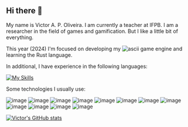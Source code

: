 ## Hi there 👋

My name is Victor A. P. Oliveira. I am currently a teacher at IFPB. I am a researcher in the field of games and gamification. But I like a little bit of everything.

This year (2024) I'm focused on developing my ![ascii game engine](https://github.com/victorHSS/Cpp-ASCII-Game-Engine) and learning the Rust language.

In additional, I have experience in the following languages:

[![My Skills](https://skillicons.dev/icons?i=c,cpp,python,rust,bash,fortran)](https://skillicons.dev)

Some technologies I usually use:

![image](https://img.shields.io/badge/replit-667881?style=for-the-badge&logo=replit&logoColor=white)
![image](https://img.shields.io/badge/Obsidian-483699?style=for-the-badge&logo=Obsidian&logoColor=white)
![image](https://img.shields.io/badge/Trello-0052CC?style=for-the-badge&logo=trello&logoColor=white)
![image](https://img.shields.io/badge/Debian-A81D33?style=for-the-badge&logo=debian&logoColor=white)
![image](https://img.shields.io/badge/Deepin-007CFF?style=for-the-badge&logo=deepin&logoColor=white)
![image](https://img.shields.io/badge/Kali_Linux-557C94?style=for-the-badge&logo=kali-linux&logoColor=white)
![image](https://img.shields.io/badge/Linux_Mint-87CF3E?style=for-the-badge&logo=linux-mint&logoColor=white)
![image](https://img.shields.io/badge/Tails%20-56347C?&style=for-the-badge&logo=tails&logoColor=white)
![image](https://img.shields.io/badge/GitHub-100000?style=for-the-badge&logo=github&logoColor=white)
![image](https://img.shields.io/badge/orcid-A6CE39?style=for-the-badge&logo=orcid&logoColor=white)
![image](https://img.shields.io/badge/VirtualBox-21416b?style=for-the-badge&logo=VirtualBox&logoColor=white)
![image](https://img.shields.io/badge/Firefox_Browser-FF7139?style=for-the-badge&logo=Firefox-Browser&logoColor=white)


[![Victor's GitHub stats](https://github-readme-stats.vercel.app/api?username=victorHSS&theme=dark)](https://github.com/victorHSS/github-readme-stats)

<!--
**victorHSS/victorHSS** is a ✨ _special_ ✨ repository because its `README.md` (this file) appears on your GitHub profile.

Here are some ideas to get you started:

- 🔭 I’m currently working on ...
- 🌱 I’m currently learning ...
- 👯 I’m looking to collaborate on ...
- 🤔 I’m looking for help with ...
- 💬 Ask me about ...
- 📫 How to reach me: ...
- 😄 Pronouns: ...
- ⚡ Fun fact: ...
-->
